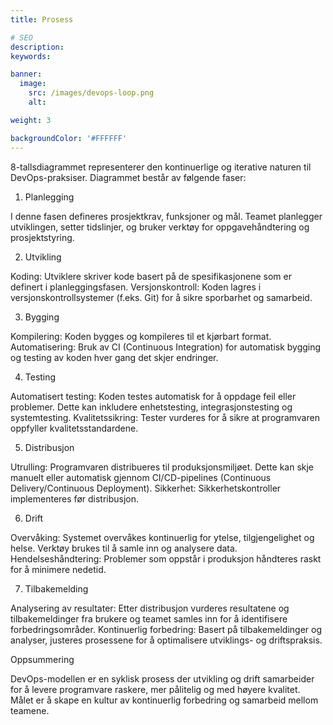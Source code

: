 ```yaml
---
title: Prosess

# SEO
description:
keywords:

banner:
  image:
    src: /images/devops-loop.png
    alt:

weight: 3

backgroundColor: '#FFFFFF'
---
```


8-tallsdiagrammet representerer den kontinuerlige og iterative naturen til DevOps-praksiser. Diagrammet består av følgende faser:

1. Planlegging
   
I denne fasen defineres prosjektkrav, funksjoner og mål. Teamet planlegger utviklingen, setter tidslinjer, og bruker verktøy for oppgavehåndtering og prosjektstyring.

2. Utvikling
   
Koding: Utviklere skriver kode basert på de spesifikasjonene som er definert i planleggingsfasen.
Versjonskontroll: Koden lagres i versjonskontrollsystemer (f.eks. Git) for å sikre sporbarhet og samarbeid.

3. Bygging
   
Kompilering: Koden bygges og kompileres til et kjørbart format.
Automatisering: Bruk av CI (Continuous Integration) for automatisk bygging og testing av koden hver gang det skjer endringer.

4. Testing
 
Automatisert testing: Koden testes automatisk for å oppdage feil eller problemer. Dette kan inkludere enhetstesting, integrasjonstesting og systemtesting.
Kvalitetssikring: Tester vurderes for å sikre at programvaren oppfyller kvalitetsstandardene.

5. Distribusjon
   
Utrulling: Programvaren distribueres til produksjonsmiljøet. Dette kan skje manuelt eller automatisk gjennom CI/CD-pipelines (Continuous Delivery/Continuous Deployment).
Sikkerhet: Sikkerhetskontroller implementeres før distribusjon.

6. Drift
   
Overvåking: Systemet overvåkes kontinuerlig for ytelse, tilgjengelighet og helse. Verktøy brukes til å samle inn og analysere data.
Hendelseshåndtering: Problemer som oppstår i produksjon håndteres raskt for å minimere nedetid.

7. Tilbakemelding
   
Analysering av resultater: Etter distribusjon vurderes resultatene og tilbakemeldinger fra brukere og teamet samles inn for å identifisere forbedringsområder.
Kontinuerlig forbedring: Basert på tilbakemeldinger og analyser, justeres prosessene for å optimalisere utviklings- og driftspraksis.

Oppsummering

DevOps-modellen er en syklisk prosess der utvikling og drift samarbeider for å levere programvare raskere, mer pålitelig og med høyere kvalitet. Målet er å skape en kultur av kontinuerlig forbedring og samarbeid mellom teamene.
